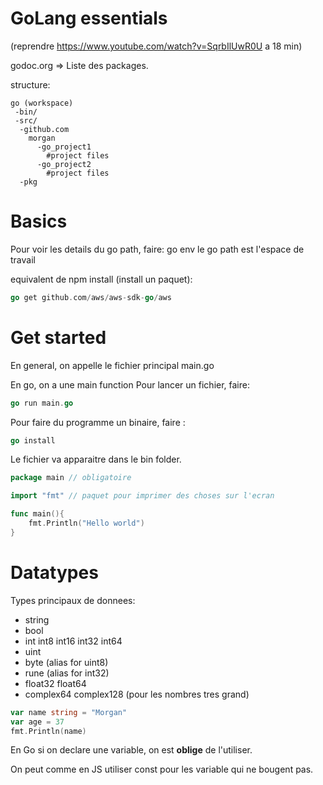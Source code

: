 # GoLang essentials

(reprendre https://www.youtube.com/watch?v=SqrbIlUwR0U a 18 min)

godoc.org => Liste des packages.

structure:
``` 
go (workspace)
 -bin/
 -src/
  -github.com
    morgan
      -go_project1
        #project files
      -go_project2
        #project files
  -pkg
```

# Basics

Pour voir les details du go path, faire: go env
le go path est l'espace de travail

equivalent de npm install (install un paquet):
```go
go get github.com/aws/aws-sdk-go/aws
```

# Get started

En general, on appelle le fichier principal main.go

En go, on a une main function
Pour lancer un fichier, faire:
```go
go run main.go
```

Pour faire du programme un binaire, faire :
```go
go install
```
Le fichier va apparaitre dans le bin folder.
```go
package main // obligatoire

import "fmt" // paquet pour imprimer des choses sur l'ecran

func main(){
	fmt.Println("Hello world")
}
```

# Datatypes

Types principaux de donnees:
- string
- bool
- int int8 int16 int32 int64
- uint
- byte (alias for uint8)
- rune (alias for int32)
- float32 float64
- complex64 complex128 (pour les nombres tres grand)

```go
var name string = "Morgan"
var age = 37
fmt.Println(name)
```
En Go si on declare une variable, on est **oblige** de l'utiliser.

On peut comme en JS utiliser const pour les variable qui ne bougent pas.